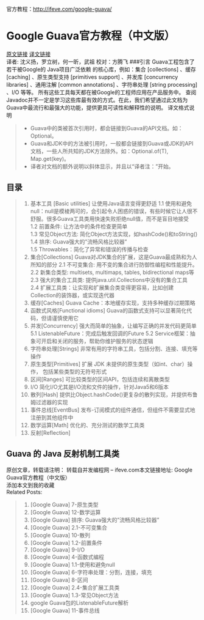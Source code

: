 官方教程：http://ifeve.com/google-guava/

# Google Guava官方教程（中文版）

[原文链接](https://code.google.com/p/guava-libraries/wiki/GuavaExplained)   [译文链接](http://ifeve.com/google-guava/)  
译者: 沈义扬，罗立树，何一昕，武祖  校对：方腾飞
###引言
Guava工程包含了若干被Google的 Java项目广泛依赖 的核心库，例如：集合 [collections] 、缓存 [caching] 、原生类型支持 [primitives support] 、并发库 [concurrency libraries] 、通用注解 [common annotations] 、字符串处理 [string processing] 、I/O 等等。 所有这些工具每天都在被Google的工程师应用在产品服务中。
查阅Javadoc并不一定是学习这些库最有效的方式。在此，我们希望通过此文档为Guava中最流行和最强大的功能，提供更具可读性和解释性的说明。
译文格式说明
> * Guava中的类被首次引用时，都会链接到Guava的API文档。如：Optional<T>。
> * Guava和JDK中的方法被引用时，一般都会链接到Guava或JDK的API文档，一些人所共知的JDK方法除外。如：Optional.of(T), Map.get(key)。
> * 译者对文档的额外说明以斜体显示，并且以“译者注：”开始。
## 目录
> 1. 基本工具 [Basic utilities]
> 让使用Java语言变得更舒适
> 1.1 使用和避免null：null是模棱两可的，会引起令人困惑的错误，有些时候它让人很不舒服。很多Guava工具类用快速失败拒绝null值，而不是盲目地接受  
> 1.2 前置条件: 让方法中的条件检查更简单  
> 1.3 常见Object方法: 简化Object方法实现，如hashCode()和toString()  
> 1.4 排序: Guava强大的”流畅风格比较器”  
> 1.5 Throwables：简化了异常和错误的传播与检查  
> 2. 集合[Collections]
> Guava对JDK集合的扩展，这是Guava最成熟和为人所知的部分
> 2.1 不可变集合: 用不变的集合进行防御性编程和性能提升。  
> 2.2 新集合类型: multisets, multimaps, tables, bidirectional maps等  
> 2.3 强大的集合工具类: 提供java.util.Collections中没有的集合工具  
> 2.4 扩展工具类：让实现和扩展集合类变得更容易，比如创建Collection的装饰器，或实现迭代器  
> 3. 缓存[Caches]
> Guava Cache：本地缓存实现，支持多种缓存过期策略
> 4. 函数式风格[Functional idioms]
> Guava的函数式支持可以显著简化代码，但请谨慎使用它
> 5. 并发[Concurrency]
> 强大而简单的抽象，让编写正确的并发代码更简单
> 5.1 ListenableFuture：完成后触发回调的Future
> 5.2 Service框架：抽象可开启和关闭的服务，帮助你维护服务的状态逻辑
> 6. 字符串处理[Strings]
> 非常有用的字符串工具，包括分割、连接、填充等操作
> 7. 原生类型[Primitives]
> 扩展 JDK 未提供的原生类型（如int、char）操作， 包括某些类型的无符号形式
> 8. 区间[Ranges]
> 可比较类型的区间API，包括连续和离散类型
> 9. I/O
> 简化I/O尤其是I/O流和文件的操作，针对Java5和6版本
> 10. 散列[Hash]
> 提供比Object.hashCode()更复杂的散列实现，并提供布鲁姆过滤器的实现
> 11. 事件总线[EventBus]
> 发布-订阅模式的组件通信，但组件不需要显式地注册到其他组件中
> 12. 数学运算[Math]
> 优化的、充分测试的数学工具类
> 13. 反射[Reflection]  
## Guava 的 Java 反射机制工具类  
原创文章，转载请注明： 转载自并发编程网 – ifeve.com本文链接地址: Google Guava官方教程（中文版）  
添加本文到我的收藏  
Related Posts:  
> 1. [Google Guava] 7-原生类型 
> 2. [Google Guava] 12-数学运算 
> 3. [Google Guava] 排序: Guava强大的”流畅风格比较器” 
> 4. [Google Guava] 2.1-不可变集合 
> 5. [Google Guava] 10-散列 
> 6. [Google Guava] 1.2-前置条件 
> 7. [Google Guava] 9-I/O 
> 8. [Google Guava] 4-函数式编程 
> 9. [Google Guava] 1.1-使用和避免null 
> 10. [Google Guava] 6-字符串处理：分割，连接，填充 
> 11. [Google Guava] 8-区间 
> 12. [Google Guava] 2.4-集合扩展工具类 
> 13. [Google Guava] 1.3-常见Object方法 
> 14. google Guava包的ListenableFuture解析 
> 15. [Google Guava] 11-事件总线
